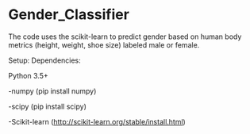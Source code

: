 # Gender_Classifier
 The code uses the scikit-learn to predict gender based on human body metrics (height, weight, shoe size) labeled male or female.

Setup: Dependencies: 

Python 3.5+ 

-numpy (pip install numpy)

-scipy (pip install scipy)

-Scikit-learn (http://scikit-learn.org/stable/install.html)
